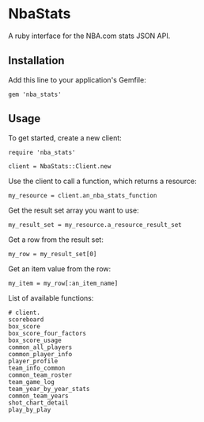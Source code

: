 # NbaStats

A ruby interface for the NBA.com stats JSON API.

## Installation

Add this line to your application's Gemfile:

    gem 'nba_stats'

## Usage

To get started, create a new client:

    require 'nba_stats'

    client = NbaStats::Client.new

Use the client to call a function, which returns a resource:

    my_resource = client.an_nba_stats_function

Get the result set array you want to use:

    my_result_set = my_resource.a_resource_result_set

Get a row from the result set:

    my_row = my_result_set[0]

Get an item value from the row:

    my_item = my_row[:an_item_name]

List of available functions:

    # client.
    scoreboard
    box_score
    box_score_four_factors
    box_score_usage
    common_all_players
    common_player_info
    player_profile
    team_info_common
    common_team_roster
    team_game_log
    team_year_by_year_stats
    common_team_years
    shot_chart_detail
    play_by_play
